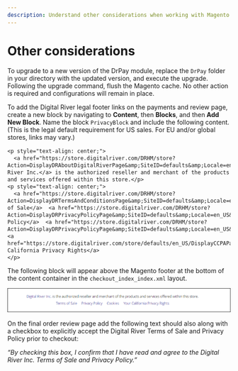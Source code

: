```yaml
---
description: Understand other considerations when working with Magento Extension.
---
```


# Other considerations

To upgrade to a new version of the DrPay module, replace the `DrPay` folder in your directory with the updated version, and execute the upgrade. Following the upgrade command, flush the Magento cache. No other action is required and configurations will remain in place.

To add the Digital River legal footer links on the payments and review page, create a new block by navigating to **Content**, then **Blocks**, and then **Add New Block**. Name the block `PrivacyBlock` and include the following content. (This is the legal default requirement for US sales. For EU and/or global stores, links may vary.)

```
<p style="text-align: center;">
  <a href="https://store.digitalriver.com/DRHM/store?Action=DisplayDRAboutDigitalRiverPage&amp;SiteID=defaults&amp;Locale=en_US&amp;ThemeID=22100&amp;Env=BASE&amp;eCommerceProvider=Digital%20River,%20Inc.">Digital River Inc.</a> is the authorized reseller and merchant of the products and services offered within this store.</p>
<p style="text-align: center;">
  <a href="https://store.digitalriver.com/DRHM/store?Action=DisplayDRTermsAndConditionsPage&amp;SiteID=defaults&amp;Locale=en_US&amp;ThemeID=22100&amp;Env=BASE&amp;eCommerceProvider=Digital%20River,%20Inc.">Terms of Sale</a>  <a href="https://store.digitalriver.com/DRHM/store?Action=DisplayDRPrivacyPolicyPage&amp;SiteID=defaults&amp;Locale=en_US&amp;ThemeID=22100&amp;Env=BASE&amp;eCommerceProvider=Digital%20River,%20Inc.">Privacy Policy</a>  <a href="https://store.digitalriver.com/DRHM/store?Action=DisplayDRPrivacyPolicyPage&amp;SiteID=defaults&amp;Locale=en_US&amp;ThemeID=22100&amp;Env=BASE&amp;eCommerceProvider=Digital%20River,%20Inc.#collection_of_information">Cookies</a>  <a href="https://store.digitalriver.com/store/defaults/en_US/DisplayCCPAPage">Your California Privacy Rights</a>
</p>
```

The following block will appear above the Magento footer at the bottom of the content container in the `checkout_index_index.xml` layout. &#x20;

![](../.gitbook/assets/FooterBlock.png)

On the final order review page add the following text should also along with a checkbox to explicitly accept the Digital River Terms of Sale and Privacy Policy prior to checkout:

_“By checking this box, I confirm that I have read and agree to the Digital River Inc. Terms of Sale and Privacy Policy.”_
